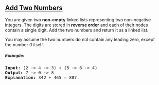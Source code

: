 ## [**Add Two Numbers**](https://leetcode.com/problems/add-two-numbers/)

You are given two **non-empty** linked lists representing two non-negative integers. The digits are stored in **reverse order** and each of their nodes contain a single digit. Add the two numbers and return it as a linked list.

You may assume the two numbers do not contain any leading zero, except the number 0 itself.

##### **Example:**

<pre>
<b>Input:</b> (2 -> 4 -> 3) + (5 -> 6 -> 4)
<b>Output:</b> 7 -> 0 -> 8
<b>Explanation:</b> 342 + 465 = 807.
</pre>